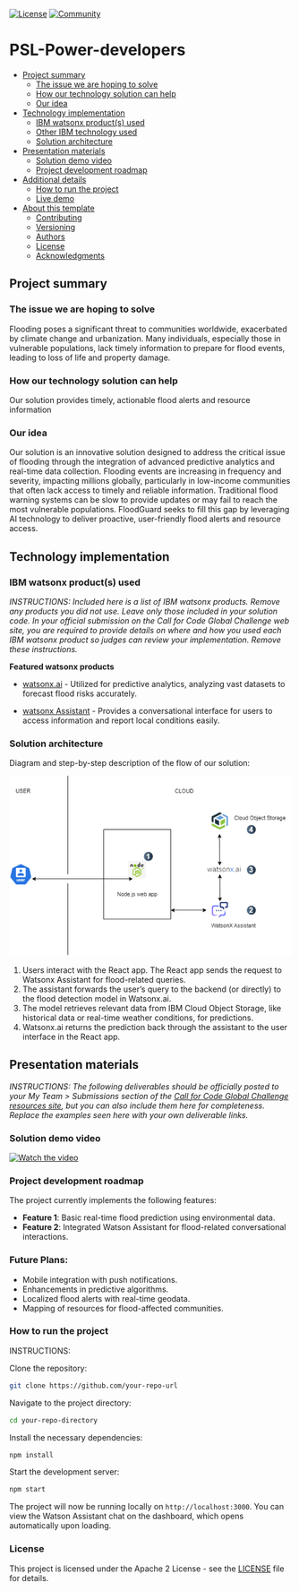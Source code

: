 [![License](https://img.shields.io/badge/License-Apache2-blue.svg)](https://www.apache.org/licenses/LICENSE-2.0) [![Community](https://img.shields.io/badge/Join-Community-blue)](https://developer.ibm.com/callforcode/solutions/projects/get-started/)

# PSL-Power-developers

- [Project summary](#project-summary)
  - [The issue we are hoping to solve](#the-issue-we-are-hoping-to-solve)
  - [How our technology solution can help](#how-our-technology-solution-can-help)
  - [Our idea](#our-idea)
- [Technology implementation](#technology-implementation)
  - [IBM watsonx product(s) used](#ibm-ai-services-used)
  - [Other IBM technology used](#other-ibm-technology-used)
  - [Solution architecture](#solution-architecture)
- [Presentation materials](#presentation-materials)
  - [Solution demo video](#solution-demo-video)
  - [Project development roadmap](#project-development-roadmap)
- [Additional details](#additional-details)
  - [How to run the project](#how-to-run-the-project)
  - [Live demo](#live-demo)
- [About this template](#about-this-template)
  - [Contributing](#contributing)
  - [Versioning](#versioning)
  - [Authors](#authors)
  - [License](#license)
  - [Acknowledgments](#acknowledgments)

## Project summary

### The issue we are hoping to solve

Flooding poses a significant threat to communities worldwide, exacerbated by climate change and urbanization. Many individuals, especially those in vulnerable populations, lack timely information to prepare for flood events, leading to loss of life and property damage.

### How our technology solution can help

Our solution provides timely, actionable flood alerts and resource information

### Our idea

Our solution is an innovative solution designed to address the critical issue of flooding through the integration of advanced predictive analytics and real-time data collection. Flooding events are increasing in frequency and severity, impacting millions globally, particularly in low-income communities that often lack access to timely and reliable information. Traditional flood warning systems can be slow to provide updates or may fail to reach the most vulnerable populations. FloodGuard seeks to fill this gap by leveraging AI technology to deliver proactive, user-friendly flood alerts and resource access.


## Technology implementation

### IBM watsonx product(s) used

_INSTRUCTIONS: Included here is a list of IBM watsonx products. Remove any products you did not use. Leave only those included in your solution code. In your official submission on the Call for Code Global Challenge web site, you are required to provide details on where and how you used each IBM watsonx product so judges can review your implementation. Remove these instructions._

**Featured watsonx products**

- [watsonx.ai](https://www.ibm.com/products/watsonx-ai) - Utilized for predictive analytics, analyzing vast datasets to forecast flood risks accurately.


- [watsonx Assistant](https://cloud.ibm.com/catalog/services/watsonx-assistant) - Provides a conversational interface for users to access information and report local conditions easily.


### Solution architecture

Diagram and step-by-step description of the flow of our solution:

![Our app](./images/arch-diagram.png)

1. Users interact with the React app. The React app sends the request to Watsonx Assistant for flood-related queries.
2. The assistant forwards the user’s query to the backend (or directly) to the flood detection model in Watsonx.ai.
3. The model retrieves relevant data from IBM Cloud Object Storage, like historical data or real-time weather conditions, for predictions.
4. Watsonx.ai returns the prediction back through the assistant to the user interface in the React app.

## Presentation materials

_INSTRUCTIONS: The following deliverables should be officially posted to your My Team > Submissions section of the [Call for Code Global Challenge resources site](https://cfc-prod.skillsnetwork.site/), but you can also include them here for completeness. Replace the examples seen here with your own deliverable links._

### Solution demo video

[![Watch the video](https://raw.githubusercontent.com/Liquid-Prep/Liquid-Prep/main/images/readme/IBM-interview-video-image.png)](https://youtu.be/vOgCOoy_Bx0)

### Project development roadmap

The project currently implements the following features:
- **Feature 1**: Basic real-time flood prediction using environmental data.
- **Feature 2**: Integrated Watson Assistant for flood-related conversational interactions.

### Future Plans:
- Mobile integration with push notifications.
- Enhancements in predictive algorithms.
- Localized flood alerts with real-time geodata.
- Mapping of resources for flood-affected communities.


### How to run the project

INSTRUCTIONS: 


Clone the repository:
   ```bash
   git clone https://github.com/your-repo-url
   ```
Navigate to the project directory:
   ```bash
   cd your-repo-directory
   ```
Install the necessary dependencies:
   ```bash
   npm install
   ```
Start the development server:
   ```bash
   npm start
   ```
The project will now be running locally on `http://localhost:3000`. You can view the Watson Assistant chat on the dashboard, which opens automatically upon loading.


### License

This project is licensed under the Apache 2 License - see the [LICENSE](LICENSE) file for details.

